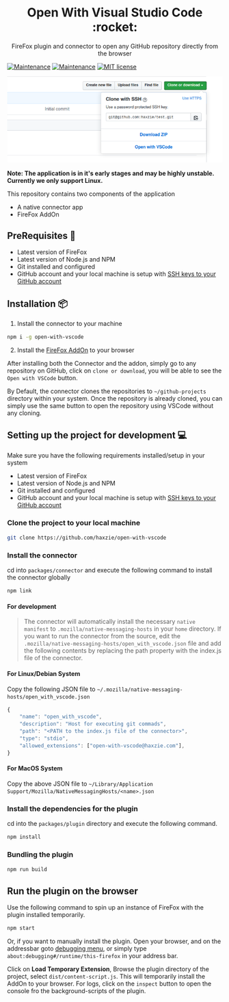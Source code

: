 <center>
<h1 align="center">Open With Visual Studio Code :rocket:</h1>
<p align="center">FireFox plugin and connector to open any GitHub repository directly from the browser</p>
</center>

[![Maintenance](https://img.shields.io/badge/Status-unstable-red.svg)](https://bitbucket.org/lbesson/ansi-colors) [![Maintenance](https://img.shields.io/badge/Build-pasing-green.svg)](https://bitbucket.org/lbesson/ansi-colors) [![MIT license](https://img.shields.io/badge/License-MIT-blue.svg)](https://lbesson.mit-license.org/)

![](public/cover.png)

**Note: The application is in it's early stages and may be highly unstable. Currently we only support Linux.**

This repository contains two components of the application

- A native connector app
- FireFox AddOn

## PreRequisites :arrow_up_small:

- Latest version of FireFox
- Latest version of Node.js and NPM
- Git installed and configured
- GitHub account and your local machine is setup with [SSH keys to your GitHub account](https://help.github.com/en/enterprise/2.15/user/articles/adding-a-new-ssh-key-to-your-github-account)

## Installation :package:

1. Install the connector to your machine
```bash
npm i -g open-with-vscode
```
2. Install the [FireFox AddOn](https://addons.mozilla.org/en-US/firefox/addon/open-with-vscode) to your browser

After installing both the Connector and the addon, simply go to any repository on GitHub, click on `clone or download`, you will be able to see the `Open with VSCode` button.

By Default, the connector clones the repositories to `~/github-projects` directory within your system. Once the repository is already cloned, you can simply use the same button to open the repository using VSCode without any cloning.

## Setting up the project for development :computer:

Make sure you have the following requirements installed/setup in your system

- Latest version of FireFox
- Latest version of Node.js and NPM
- Git installed and configured
- GitHub account and your local machine is setup with [SSH keys to your GitHub account](https://help.github.com/en/enterprise/2.15/user/articles/adding-a-new-ssh-key-to-your-github-account)

### Clone the project to your local machine

```bash
git clone https://github.com/haxzie/open-with-vscode
```

### Install the connector

cd into `packages/connector` and execute the following command to install the connector globally

```bash
npm link
```

#### For development 

> The connector will automatically install the necessary `native manifest` to `.mozilla/native-messaging-hosts` in your `home` directory. If you want to run the connector from the source, edit the `.mozilla/native-messaging-hosts/open_with_vscode.json` file and add the following contents by replacing the path property with the index.js file of the connector.
#### For Linux/Debian System
 Copy the following JSON file to `~/.mozilla/native-messaging-hosts/open_with_vscode.json`

```javascript
{
    "name": "open_with_vscode",
    "description": "Host for executing git commads",
    "path": "<PATH to the index.js file of the connector>",
    "type": "stdio",
    "allowed_extensions": ["open-with-vscode@haxzie.com"],
}
```

#### For MacOS System
Copy the above JSON file to `~/Library/Application Support/Mozilla/NativeMessagingHosts/<name>.json`
### Install the dependencies for the plugin

cd into the `packages/plugin` directory and execute the following command.

```bash
npm install
```

### Bundling the plugin

```bash
npm run build
```

## Run the plugin on the browser
Use the following command to spin up an instance of FireFox with the plugin installed temporarily.
```bash
npm start
```

Or, if you want to manually install the plugin. Open your browser, and on the addressbar goto [debugging menu](about:debugging#/runtime/this-firefox), or simply type `about:debugging#/runtime/this-firefox` in your address bar.

Click on **Load Temporary Extension**, Browse the plugin directory of the project, select `dist/content-script.js`. This will temporarily install the AddOn to your browser. For logs, click on the `inspect` button to open the console fro the background-scripts of the plugin.
